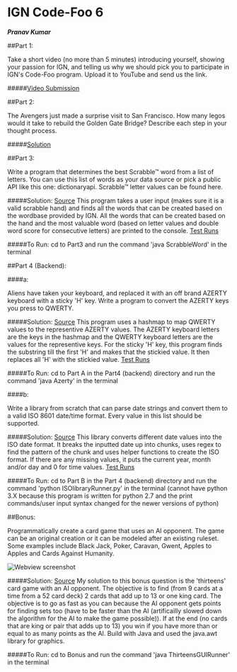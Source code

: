 # IGN Code-Foo 6

***Pranav Kumar***

##Part 1:

Take a short video (no more than 5 minutes) introducing yourself, showing your passion for IGN, and telling us why we should pick you to participate in IGN's Code-Foo program. Upload it to YouTube and send us the link.

#####[Video Submission](https://www.youtube.com/watch?v=KscnvLhIMFs&feature=youtu.be)

##Part 2:

The Avengers just made a surprise visit to San Francisco. How many legos would it take to rebuild the Golden Gate Bridge? Describe each step in your thought process.

#####[Solution](https://github.com/KumarHX/Code-Foo-6/blob/master/Part2.md)

##Part 3:

Write a program that determines the best Scrabble™ word from a list of letters. You can use this list of words as your data source or pick a public API like this one: dictionaryapi. Scrabble™ letter values can be found here.

#####Solution: [Source](https://github.com/KumarHX/Code-Foo-6/blob/master/Part3/ScrabbleWord.java) This program takes a user input (makes sure it is a valid scrabble hand) and finds all the words that can be created based on the wordbase provided by IGN. All the words that can be created based on the hand and the most valuable word (based on letter values and double word score for consecutive letters) are printed to the console. [Test Runs](https://github.com/KumarHX/Code-Foo-6/blob/master/Part3/TestRun.txt)

#####To Run: cd to Part3 and run the command 'java ScrabbleWord' in the terminal

##Part 4 (Backend):

####a:

Aliens have taken your keyboard, and replaced it with an off brand AZERTY keyboard with a sticky 'H' key. Write a program to convert the AZERTY keys you press to QWERTY.

#####Solution: [Source](https://github.com/KumarHX/Code-Foo-6/blob/master/Part4%20(Backend)/Part%20A/Azerty.java) This program uses a hashmap to map QWERTY values to the representive AZERTY values. The AZERTY keyboard letters are the keys in the hashmap and the QWERTY keyboard letters are the values for the representive keys. For the sticky 'H' key, this program finds the substring till the first 'H' and makes that the stickied value. It then replaces all 'H' with the stickied value.  [Test Runs](https://github.com/KumarHX/Code-Foo-6/blob/master/Part4%20(Backend)/Part%20A/TestRuns.txt)

#####To Run: cd to Part A in the Part4 (backend) directory and run the command 'java Azerty' in the terminal

####b:

Write a library from scratch that can parse date strings and convert them to a valid ISO 8601 date/time format. Every value in this list should be supported.

#####Solution: [Source](https://github.com/KumarHX/Code-Foo-6/blob/master/Part4%20(Backend)/Part%20B/ISOlibrary.py) This library converts different date values into the ISO date format. It breaks the inputted date up into chunks, uses regex to find the pattern of the chunk and uses helper functions to create the ISO format. If there are any missing values, it puts the current year, month and/or day and 0 for time values. [Test Runs](https://github.com/KumarHX/Code-Foo-6/blob/master/Part4%20(Backend)/Part%20B/TestRun.txt) 

#####To Run: cd to Part B in the Part 4 (backend) directory and run the command 'python ISOlibraryRunner.py' in the terminal (cannot have python 3.X because this program is written for python 2.7 and the print commands/user input syntax changed for the newer versions of python)

##Bonus:

Programmatically create a card game that uses an AI opponent. The game can be an original creation or it can be modeled after an existing ruleset. Some examples include Black Jack, Poker, Caravan, Gwent, Apples to Apples and Cards Against Humanity.


![Webview screenshot](http://s21.postimg.org/sh3hq7xc7/Screen_Shot_2016_04_10_at_2_37_38_PM.png)

#####Solution: [Source](https://github.com/KumarHX/Code-Foo-6/tree/master/Bonus) My solution to this bonus question is the 'thirteens' card game with an AI opponent. The objective is to find (from 9 cards at a time from a 52 card deck) 2 cards that add up to 13 or one king card. The objective is to go as fast as you can because the AI opponent gets points for finding sets too (have to be faster than the AI (artificailly slowed down the algorithm for the AI to make the game possible)). If at the end (no cards that are king or pair that adds up to 13) you win if you have more than or equal to as many points as the AI. Build with Java and used the java.awt library for graphics.    

#####To Run: cd to Bonus and run the command 'java ThirteensGUIRunner' in the terminal




